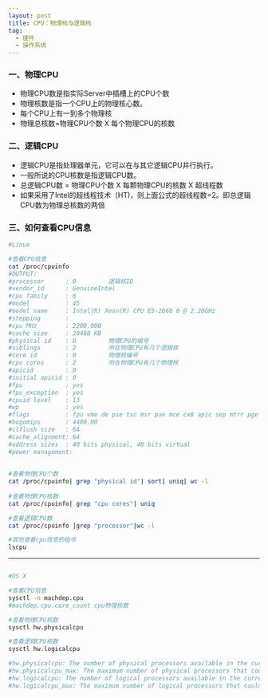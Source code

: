 ```yaml
---
layout: post
title: CPU：物理核与逻辑核
tag:
  - 硬件
  - 操作系统
---
```



### 一、物理CPU

* 物理CPU数是指实际Server中插槽上的CPU个数
* 物理核数是指一个CPU上的物理核心数。
* 每个CPU上有一到多个物理核
* 物理总核数=物理CPU个数 X 每个物理CPU的核数

### 二、逻辑CPU

* 逻辑CPU是指处理器单元，它可以在与其它逻辑CPU并行执行。
* 一般所说的CPU核数是指逻辑CPU数。
* 总逻辑CPU数 = 物理CPU个数 X 每颗物理CPU的核数 X 超线程数
* 如果采用了Intel的超线程技术（HT)，则上面公式的超线程数=2。即总逻辑CPU数为物理总核数的两倍


### 三、如何查看CPU信息

```bash
#Linux

#查看CPU信息
cat /proc/cpuinfo
#OUTPUT:
#processor		: 0			逻辑核ID
#vendor_id		: GenuineIntel
#cpu family		: 6
#model			: 45
#model name		: Intel(R) Xeon(R) CPU E5-2660 0 @ 2.20GHz
#stepping		: 
#cpu MHz		: 2200.000
#cache size		: 20480 KB
#physical id	: 0			物理CPU的编号
#siblings		: 2			所在物理CPU有几个逻辑核
#core id		: 0			物理核编号
#cpu cores		: 2			所在物理CPU有几个物理核
#apicid			: 0
#initial apicid	: 0
#fpu			: yes
#fpu_exception	: yes
#cpuid level	: 13
#wp				: yes
#flags			: fpu vme de pse tsc msr pae mce cx8 apic sep mtrr pge mca cmov pat pse36 clflush dts mmx fxsr sse sse2 ss ht syscall nx rdtscp lm constant_tsc arch_perfmon pebs bts xtopology tsc_reliable nonstop_tsc aperfmperf unfair_spinlock pni pclmulqdq ssse3 cx16 sse4_1 sse4_2 popcnt aes xsave avx hypervisor lahf_lm ida arat xsaveopt pln pts dts
#bogomips		: 4400.00
#clflush size	: 64
#cache_alignment: 64	
#address sizes	: 40 bits physical, 48 bits virtual
#power management:
	
	
#查看物理CPU个数
cat /proc/cpuinfo| grep "physical id"| sort| uniq| wc -l
	
#查看物理CPU核数
cat /proc/cpuinfo| grep "cpu cores"| uniq

#查看逻辑CPU数
cat /proc/cpuinfo |grep "processor"|wc -l

#其他查看cpu信息的指令
lscpu

```

---

```bash

#OS X

#查看CPU信息
sysctl -n machdep.cpu
#machdep.cpu.core_count cpu物理核数

#查看物理CPU核数
sysctl hw.physicalcpu

#查看逻辑CPU核数
sysctl hw.logicalcpu

#hw.physicalcpu: The number of physical processors available in the current power management mode.
#hw.physicalcpu_max: The maximum number of physical processors that could be available this boot.
#hw.logicalcpu: The number of logical processors available in the current power management mode.
#hw.logicalcpu_max: The maximum number of logical processors that could be available this boot.
```